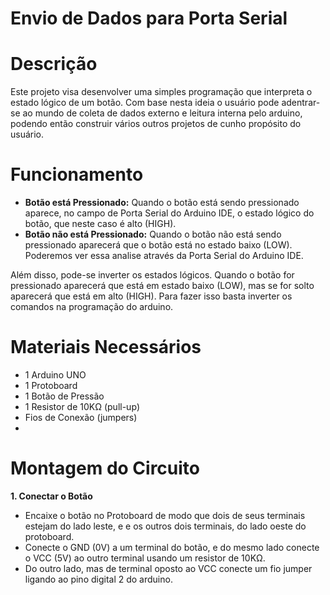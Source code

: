 # Envio de Dados para Porta Serial
# Descrição
Este projeto visa desenvolver uma simples programação que interpreta o estado lógico de um botão. Com base nesta ideia o usuário pode adentrar-se ao mundo de coleta de dados externo e leitura interna pelo arduino, podendo então construir vários outros projetos de cunho propósito do usuário.
# Funcionamento
- **Botão está Pressionado:** Quando o botão está sendo pressionado aparece, no campo de Porta Serial do Arduino IDE, o estado lógico do botão, que neste caso é alto (HIGH).
- **Botão não está Pressionado:** Quando o botão não está sendo pressionado aparecerá que o botão está no estado baixo (LOW). Poderemos ver essa analise através da Porta Serial do Arduino IDE.

Além disso, pode-se inverter os estados lógicos. Quando o botão for pressionado aparecerá que está em estado baixo (LOW), mas se for solto aparecerá que está em alto (HIGH). Para fazer isso basta inverter os comandos na programação do arduino.

# Materiais Necessários
- 1 Arduino UNO
- 1 Protoboard
- 1 Botão de Pressão
- 1 Resistor de 10KΩ (pull-up)
- Fios de Conexão (jumpers)
- 
# Montagem do Circuito
**1. Conectar o Botão**
  - Encaixe o botão no Protoboard de modo que dois de seus terminais estejam do lado leste, e e os outros dois terminais, do lado oeste do protoboard.
  - Conecte o GND (0V) a um terminal do botão, e do mesmo lado conecte o VCC (5V) ao outro terminal usando um resistor de 10KΩ.
  - Do outro lado, mas de terminal oposto ao VCC conecte um fio jumper ligando ao pino digital 2 do arduino.
